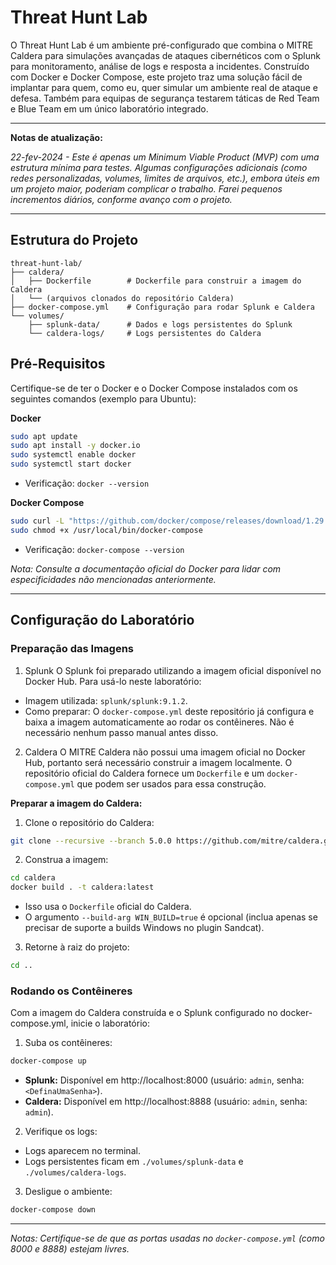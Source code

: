 # Threat Hunt Lab
O Threat Hunt Lab é um ambiente pré-configurado que combina o MITRE Caldera para simulações avançadas de ataques cibernéticos com o Splunk para monitoramento, análise de logs e resposta a incidentes. Construído com Docker e Docker Compose, este projeto traz uma solução fácil de implantar para quem, como eu, quer simular um ambiente real de ataque e defesa. Também para equipas de segurança testarem táticas de Red Team e Blue Team em um único laboratório integrado.

---

**Notas de atualização:**

*22-fev-2024 - Este é apenas um *Minimum Viable Product (MVP)* com uma estrutura mínima para testes. Algumas configurações adicionais (como redes personalizadas, volumes, limites de arquivos, etc.), embora úteis em um projeto maior, poderiam complicar o trabalho. Farei pequenos incrementos diários, conforme avanço com o projeto.*

---

## Estrutura do Projeto
``` text
threat-hunt-lab/
├── caldera/
│   ├── Dockerfile        # Dockerfile para construir a imagem do Caldera
│   └── (arquivos clonados do repositório Caldera)
├── docker-compose.yml    # Configuração para rodar Splunk e Caldera
└── volumes/
    ├── splunk-data/      # Dados e logs persistentes do Splunk
    └── caldera-logs/     # Logs persistentes do Caldera
```

## Pré-Requisitos
Certifique-se de ter o Docker e o Docker Compose instalados com os seguintes comandos (exemplo para Ubuntu):

**Docker**
``` bash
sudo apt update
sudo apt install -y docker.io
sudo systemctl enable docker
sudo systemctl start docker
```
- Verificação: `docker --version`

**Docker Compose**
``` bash
sudo curl -L "https://github.com/docker/compose/releases/download/1.29.2/docker-compose-$(uname -s)-$(uname -m)" -o /usr/local/bin/docker-compose
sudo chmod +x /usr/local/bin/docker-compose
```
- Verificação: `docker-compose --version`

*Nota:
Consulte a documentação oficial do Docker para lidar com especificidades não mencionadas anteriormente.*

---

## Configuração do Laboratório
### Preparação das Imagens
1. Splunk
O Splunk foi preparado utilizando a imagem oficial disponível no Docker Hub. Para usá-lo neste laboratório:

- Imagem utilizada: `splunk/splunk:9.1.2`.
- Como preparar: O `docker-compose.yml` deste repositório já configura e baixa a imagem automaticamente ao rodar os contêineres. Não é necessário nenhum passo manual antes disso.

2. Caldera
O MITRE Caldera não possui uma imagem oficial no Docker Hub, portanto será necessário construir a imagem localmente. O repositório oficial do Caldera fornece um `Dockerfile` e um `docker-compose.yml` que podem ser usados para essa construção.

**Preparar a imagem do Caldera:**

1. Clone o repositório do Caldera:
``` bash
git clone --recursive --branch 5.0.0 https://github.com/mitre/caldera.git caldera
```

2. Construa a imagem:
``` bash
cd caldera
docker build . -t caldera:latest
```
- Isso usa o `Dockerfile` oficial do Caldera.
- O argumento `--build-arg WIN_BUILD=true` é opcional (inclua apenas se precisar de suporte a builds Windows no plugin Sandcat).

3. Retorne à raiz do projeto:
``` bash
cd ..
```
### Rodando os Contêineres
Com a imagem do Caldera construída e o Splunk configurado no docker-compose.yml, inicie o laboratório:

1. Suba os contêineres:
``` bash
docker-compose up
```
- **Splunk:** Disponível em http://localhost:8000 (usuário: `admin`, senha: `<DefinaUmaSenha>`).
- **Caldera:** Disponível em http://localhost:8888 (usuário: `admin`, senha: `admin`).
2. Verifique os logs:
- Logs aparecem no terminal.
- Logs persistentes ficam em `./volumes/splunk-data` e `./volumes/caldera-logs`.

3. Desligue o ambiente:
``` bash
docker-compose down
```
---

*Notas:
Certifique-se de que as portas usadas no `docker-compose.yml` (como 8000 e 8888) estejam livres.*
